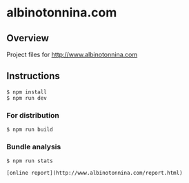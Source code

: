# albinotonnina.com


## Overview

Project files for <http://www.albinotonnina.com>

## Instructions

	$ npm install
	$ npm run dev
	
### For distribution
	
	$ npm run build

### Bundle analysis

	$ npm run stats

	[online report](http://www.albinotonnina.com/report.html)
